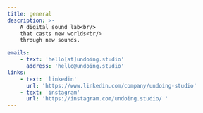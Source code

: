 ```yaml
---
title: general
description: >-
    A digital sound lab<br/>
    that casts new worlds<br/>
    through new sounds.

emails:
    - text: 'hello[at]undoing.studio'
      address: 'hello@undoing.studio'
links:
    - text: 'linkedin'
      url: 'https://www.linkedin.com/company/undoing-studio'
    - text: 'instagram'
      url: 'https://instagram.com/undoing.studio/ '
---
```

